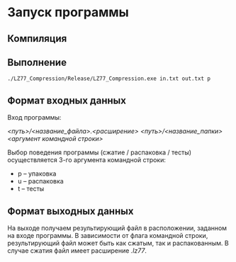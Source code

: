 
# Запуск программы

## Компиляция

## Выполнение

```
./LZ77_Compression/Release/LZ77_Compression.exe in.txt out.txt p
```

## Формат входных данных

Вход программы: 

*<путь>/<название_файла>.<расширение>* 
*<путь>/<название_папки>* 
*<аргумент командной строки>*

Выбор поведения программы (сжатие / распаковка / тесты) осуществляется 3-го аргумента командной строки:  

 - p – упаковка
 - u – распаковка
 - t – тесты

 

## Формат выходных данных

На выходе получаем результирующий файл в расположении, заданном на входе программы. В зависимости от флага командной строки, результирующий файл может быть как сжатым, так и распакованным. В случае сжатия файл имеет расширение *.lz77*.